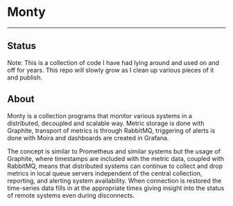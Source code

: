 # Monty

---

## Status

Note: This is a collection of code I have had lying around and used on and off for years. This repo will slowly grow as I clean up various pieces of it and publish.

## About

Monty is a collection programs that monitor various systems in a distributed, decoupled and scalable way. Metric storage is done with Graphite, transport of metrics is through RabbitMQ, triggering of alerts is done with Moira and dashboards are created in Grafana.

The concept is similar to Prometheus and similar systems but the usage of Graphite, where timestamps are included with the metric data, coupled with RabbitMQ, means that distributed systems can continue to collect and drop metrics in local queue servers independent of the central collection, reporting, and alerting system availability. When connection is restored the time-series data fills in at the appropriate times giving insight into the status of remote systems even during disconnects.

